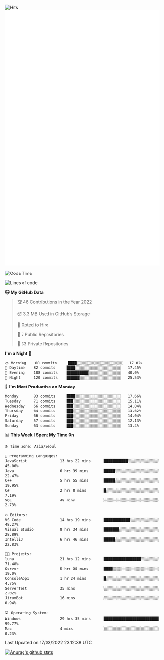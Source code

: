 ![Hits](https://hits.seeyoufarm.com/api/count/incr/badge.svg?url=https%3A%2F%2Fgithub.com%2Fkokose1234&count_bg=%2379C83D&title_bg=%23555555&icon=apple.svg&icon_color=%23E7E7E7&title=hits&edge_flat=false)
<br/>
![Metrics](https://github.com/kokose1234/kokose1234/blob/main/github-metrics.svg)

<!--START_SECTION:waka-->
![Code Time](http://img.shields.io/badge/Code%20Time-586%20hrs%2036%20mins-blue)

![Lines of code](https://img.shields.io/badge/From%20Hello%20World%20I%27ve%20Written-2%20Million%20lines%20of%20code-blue)

**🐱 My GitHub Data** 

> 🏆 46 Contributions in the Year 2022
 > 
> 📦 3.3 MB Used in GitHub's Storage 
 > 
> 💼 Opted to Hire
 > 
> 📜 7 Public Repositories 
 > 
> 🔑 33 Private Repositories  
 > 
**I'm a Night 🦉** 

```text
🌞 Morning    80 commits     ████░░░░░░░░░░░░░░░░░░░░░   17.02% 
🌆 Daytime    82 commits     ████░░░░░░░░░░░░░░░░░░░░░   17.45% 
🌃 Evening    188 commits    ██████████░░░░░░░░░░░░░░░   40.0% 
🌙 Night      120 commits    ██████░░░░░░░░░░░░░░░░░░░   25.53%

```
📅 **I'm Most Productive on Monday** 

```text
Monday       83 commits     ████░░░░░░░░░░░░░░░░░░░░░   17.66% 
Tuesday      71 commits     ███░░░░░░░░░░░░░░░░░░░░░░   15.11% 
Wednesday    66 commits     ███░░░░░░░░░░░░░░░░░░░░░░   14.04% 
Thursday     64 commits     ███░░░░░░░░░░░░░░░░░░░░░░   13.62% 
Friday       66 commits     ███░░░░░░░░░░░░░░░░░░░░░░   14.04% 
Saturday     57 commits     ███░░░░░░░░░░░░░░░░░░░░░░   12.13% 
Sunday       63 commits     ███░░░░░░░░░░░░░░░░░░░░░░   13.4%

```


📊 **This Week I Spent My Time On** 

```text
⌚︎ Time Zone: Asia/Seoul

💬 Programming Languages: 
JavaScript               13 hrs 22 mins      ███████████░░░░░░░░░░░░░░   45.06% 
Java                     6 hrs 39 mins       █████░░░░░░░░░░░░░░░░░░░░   22.47% 
C++                      5 hrs 55 mins       █████░░░░░░░░░░░░░░░░░░░░   19.95% 
C#                       2 hrs 8 mins        █░░░░░░░░░░░░░░░░░░░░░░░░   7.19% 
SQL                      48 mins             ░░░░░░░░░░░░░░░░░░░░░░░░░   2.73%

🔥 Editors: 
VS Code                  14 hrs 19 mins      ████████████░░░░░░░░░░░░░   48.27% 
Visual Studio            8 hrs 34 mins       ███████░░░░░░░░░░░░░░░░░░   28.89% 
IntelliJ                 6 hrs 46 mins       █████░░░░░░░░░░░░░░░░░░░░   22.83%

🐱‍💻 Projects: 
luna                     21 hrs 12 mins      █████████████████░░░░░░░░   71.48% 
Server                   5 hrs 38 mins       ████░░░░░░░░░░░░░░░░░░░░░   19.0% 
ConsoleApp1              1 hr 24 mins        █░░░░░░░░░░░░░░░░░░░░░░░░   4.75% 
ServerTest               35 mins             ░░░░░░░░░░░░░░░░░░░░░░░░░   2.02% 
JirumBot                 16 mins             ░░░░░░░░░░░░░░░░░░░░░░░░░   0.94%

💻 Operating System: 
Windows                  29 hrs 35 mins      █████████████████████████   99.77% 
Mac                      4 mins              ░░░░░░░░░░░░░░░░░░░░░░░░░   0.23%

```


 Last Updated on 17/03/2022 23:12:38 UTC
<!--END_SECTION:waka-->

[![Anurag's github stats](https://github-readme-stats.vercel.app/api?username=kokose1234&theme=dracula)](https://github.com/anuraghazra/github-readme-stats)



	
